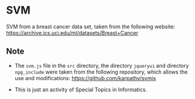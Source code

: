 # SVM
SVM from a breast cancer data set, taken from the following website: <https://archive.ics.uci.edu/ml/datasets/Breast+Cancer>

## Note
- The `svm.js` file in the `src` directory, the directory `jqueryui` and directory `npg_include` were taken from the following repository, which allows the use and modifications: <https://github.com/karpathy/svmjs>

- This is just an activity of Special Topics in Informatics.
